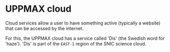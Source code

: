 # UPPMAX cloud

Cloud services allow a user to have something active (typically a website)
that can be accessed by the internet.

For this, the UPPMAX cloud
has a service called 'Dis' (the Swedish word for 'haze').
'Dis' is part of the `EAST-1` region of the SNIC science cloud. 
